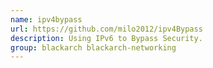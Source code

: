 ```yaml
---
name: ipv4bypass
url: https://github.com/milo2012/ipv4Bypass
description: Using IPv6 to Bypass Security.
group: blackarch blackarch-networking
---
```

